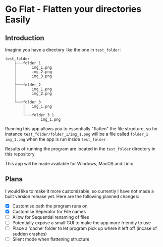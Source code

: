 # Go Flat - Flatten your directories Easily

## Introduction

Imagine you have a directory like the one in `test_folder`:
```
test_folder
    ├───folder_1
    │       img_1.png
    │       img_2.png
    │       img_3.png
    │
    ├───folder_2
    │       img_1.png
    │       img_2.png
    │
    └───folder_3
        │   img_1.png
        │
        └───folder_3_1
                img_1.png
```

Running this app allows you to essentially "flatten" the file structure, so for instance `test_folder/folder_1/img_1.png` will be a file called `folder_1 img_1.png` when the app is run inside `test_folder` 

Results of running the program are located in the `test_folder` directory in this repository.

This app will be made available for Windows, MacOS and Linix

## Plans

I would like to make it more customizable, so currently I have not made a built version release yet. Here are the following planned changes:

- [x] Customise path the program runs on
- [x] Customise Seperator for File names
- [ ] Allow for Sequential renaming of files
- [ ] Potentially expose a small GUI to make the app more friendly to use
- [ ] Place a 'cache' folder to let program pick up where it left off (incase of sudden crashes)
- [ ] Silent mode when flattening structure
